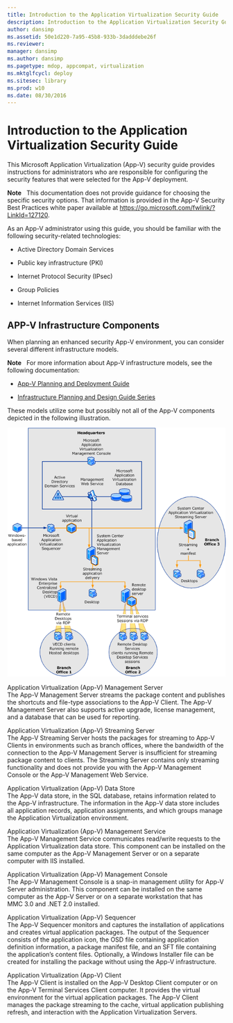 ```yaml
---
title: Introduction to the Application Virtualization Security Guide
description: Introduction to the Application Virtualization Security Guide
author: dansimp
ms.assetid: 50e1d220-7a95-45b8-933b-3dadddebe26f
ms.reviewer: 
manager: dansimp
ms.author: dansimp
ms.pagetype: mdop, appcompat, virtualization
ms.mktglfcycl: deploy
ms.sitesec: library
ms.prod: w10
ms.date: 08/30/2016
---
```



# Introduction to the Application Virtualization Security Guide


This Microsoft Application Virtualization (App-V) security guide provides instructions for administrators who are responsible for configuring the security features that were selected for the App-V deployment.

**Note**  
This documentation does not provide guidance for choosing the specific security options. That information is provided in the App-V Security Best Practices white paper available at <https://go.microsoft.com/fwlink/?LinkId=127120>.

 

As an App-V administrator using this guide, you should be familiar with the following security-related technologies:

-   Active Directory Domain Services

-   Public key infrastructure (PKI)

-   Internet Protocol Security (IPsec)

-   Group Policies

-   Internet Information Services (IIS)

## APP-V Infrastructure Components


When planning an enhanced security App-V environment, you can consider several different infrastructure models.

**Note**  
For more information about App-V infrastructure models, see the following documentation:

-   [App-V Planning and Deployment Guide](https://go.microsoft.com/fwlink/?LinkId=122063)

-   [Infrastructure Planning and Design Guide Series](https://go.microsoft.com/fwlink/?LinkId=151986)

 

These models utilize some but possibly not all of the App-V components depicted in the following illustration.

![app-v branch office diagram](images/appvbranchoffices.gif)

<a href="" id="application-virtualization--app-v--management-server"></a>Application Virtualization (App-V) Management Server  
The App-V Management Server streams the package content and publishes the shortcuts and file-type associations to the App-V Client. The App-V Management Server also supports active upgrade, license management, and a database that can be used for reporting.

<a href="" id="application-virtualization--app-v--streaming-server"></a>Application Virtualization (App-V) Streaming Server  
The App-V Streaming Server hosts the packages for streaming to App-V Clients in environments such as branch offices, where the bandwidth of the connection to the App-V Management Server is insufficient for streaming package content to clients. The Streaming Server contains only streaming functionality and does not provide you with the App-V Management Console or the App-V Management Web Service.

<a href="" id="application-virtualization--app-v--data-store"></a>Application Virtualization (App-V) Data Store  
The App-V data store, in the SQL database, retains information related to the App-V infrastructure. The information in the App-V data store includes all application records, application assignments, and which groups manage the Application Virtualization environment.

<a href="" id="application-virtualization--app-v--management-service"></a>Application Virtualization (App-V) Management Service  
The App-V Management Service communicates read/write requests to the Application Virtualization data store. This component can be installed on the same computer as the App-V Management Server or on a separate computer with IIS installed.

<a href="" id="application-virtualization--app-v--management-console"></a>Application Virtualization (App-V) Management Console  
The App-V Management Console is a snap-in management utility for App-V Server administration. This component can be installed on the same computer as the App-V Server or on a separate workstation that has MMC 3.0 and .NET 2.0 installed.

<a href="" id="application-virtualization--app-v--sequencer"></a>Application Virtualization (App-V) Sequencer  
The App-V Sequencer monitors and captures the installation of applications and creates virtual application packages. The output of the Sequencer consists of the application icon, the OSD file containing application definition information, a package manifest file, and an SFT file containing the application’s content files. Optionally, a Windows Installer file can be created for installing the package without using the App-V infrastructure.

<a href="" id="application-virtualization--app-v--client"></a>Application Virtualization (App-V) Client  
The App-V Client is installed on the App-V Desktop Client computer or on the App-V Terminal Services Client computer. It provides the virtual environment for the virtual application packages. The App-V Client manages the package streaming to the cache, virtual application publishing refresh, and interaction with the Application Virtualization Servers.

 

 






